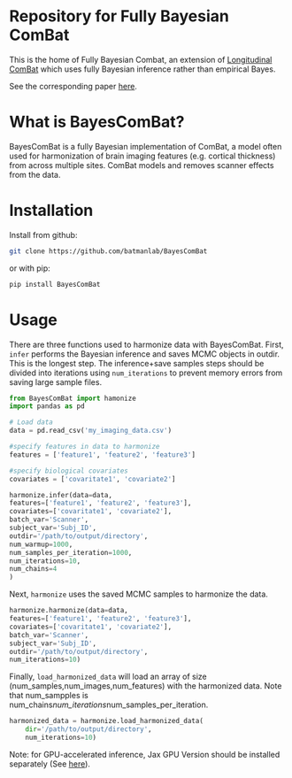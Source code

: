 # Repository for Fully Bayesian ComBat

This is the home of Fully Bayesian Combat, an extension of [Longitudinal ComBat](https://github.com/jcbeer/longCombat) which uses fully Bayesian inference rather than empirical Bayes.

See the corresponding paper [here](https://doi.org/10.1016/j.nicl.2023.103472).

# What is BayesComBat?
BayesComBat is a fully Bayesian implementation of ComBat, a model often used for harmonization of brain imaging features (e.g. cortical thickness) from across multiple sites. ComBat models and removes scanner effects from the data.  


# Installation

Install from github:
```bash
git clone https://github.com/batmanlab/BayesComBat
```
or with pip:
```bash
pip install BayesComBat
```



# Usage

There are three functions used to harmonize data with BayesComBat. First, `infer` performs the Bayesian inference and saves MCMC objects in outdir. This is the longest step. The inference+save samples steps should be divided into iterations using `num_iterations` to prevent memory errors from saving large sample files.

```python
from BayesComBat import hamonize
import pandas as pd

# Load data
data = pd.read_csv('my_imaging_data.csv')

#specify features in data to harmonize 
features = ['feature1', 'feature2', 'feature3']

#specify biological covariates
covariates = ['covaritate1', 'covariate2']

harmonize.infer(data=data,
features=['feature1', 'feature2', 'feature3'],
covariates=['covaritate1', 'covariate2'],
batch_var='Scanner',
subject_var='Subj_ID',
outdir='/path/to/output/directory',
num_warmup=1000,
num_samples_per_iteration=1000,
num_iterations=10,
num_chains=4
)
```

Next, `harmonize` uses the saved MCMC samples to harmonize the data.

```python 
harmonize.harmonize(data=data,
features=['feature1', 'feature2', 'feature3'],
covariates=['covaritate1', 'covariate2'],
batch_var='Scanner',
subject_var='Subj_ID',
outdir='/path/to/output/directory',
num_iterations=10)
```

Finally, `load_harmonized_data` will load an array of size (num_samples,num_images,num_features) with the harmonized data. Note that num_sampples is num_chains*num_iterations*num_samples_per_iteration.

```python
harmonized_data = harmonize.load_harmonized_data(
    dir='/path/to/output/directory',
    num_iterations=10)
```

Note: for GPU-accelerated inference, Jax GPU Version should be installed separately (See [here](https://github.com/google/jax#installation)).






